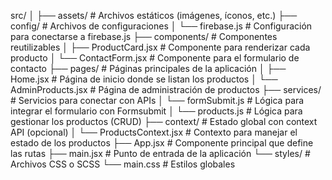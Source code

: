 src/
│
├── assets/ # Archivos estáticos (imágenes, íconos, etc.)
├── config/ # Archivos de configuraciones
│ └── firebase.js # Configuración para conectarse a firebase.js
├── components/ # Componentes reutilizables
│ ├── ProductCard.jsx # Componente para renderizar cada producto
│ └── ContactForm.jsx # Componente para el formulario de contacto
├── pages/ # Páginas principales de la aplicación
│ ├── Home.jsx # Página de inicio donde se listan los productos
│ └── AdminProducts.jsx # Página de administración de productos
├── services/ # Servicios para conectar con APIs
│ └── formSubmit.js # Lógica para integrar el formulario con Formsubmit
│ └── products.js # Lógica para gestionar los productos (CRUD)
├── context/ # Estado global con context API (opcional)
│ └── ProductsContext.jsx # Contexto para manejar el estado de los productos
├── App.jsx # Componente principal que define las rutas
├── main.jsx # Punto de entrada de la aplicación
└── styles/ # Archivos CSS o SCSS
└── main.css # Estilos globales

